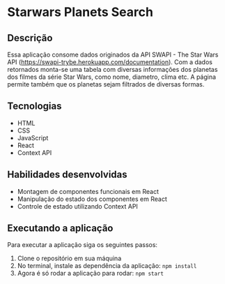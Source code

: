 # Starwars Planets Search

## Descrição

Essa aplicação consome dados originados da API SWAPI - The Star Wars API (https://swapi-trybe.herokuapp.com/documentation).
Com a dados retornados monta-se uma tabela com diversas informações dos planetas dos filmes da série Star Wars, como nome, diametro, clima etc.
A página permite também que os planetas sejam filtrados de diversas formas.

## Tecnologias

* HTML
* CSS
* JavaScript
* React
* Context API

## Habilidades desenvolvidas

* Montagem de componentes funcionais em React
* Manipulação do estado dos componentes em React
* Controle de estado utilizando Context API

## Executando a aplicação

Para executar a aplicação siga os seguintes passos:
1. Clone o repositório em sua máquina
2. No terminal, instale as dependência da aplicação: `npm install`
3. Agora é só rodar a aplicação para rodar: `npm start`
